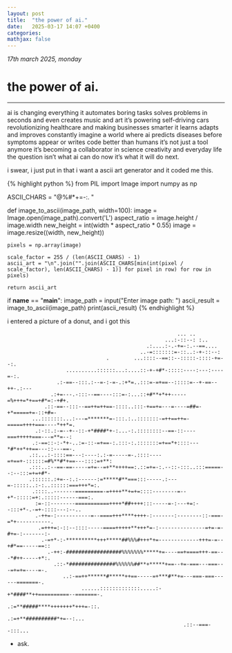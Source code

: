 ```yaml
---
layout: post
title:  "the power of ai."
date:   2025-03-17 14:07 +0400
categories:
mathjax: false
---
```


_17th march 2025, monday_

# the power of ai.
---

ai is changing everything it automates boring tasks solves problems in seconds and even creates music and art it’s powering self-driving cars revolutionizing healthcare and making businesses smarter it learns adapts and improves constantly imagine a world where ai predicts diseases before symptoms appear or writes code better than humans it’s not just a tool anymore it’s becoming a collaborator in science creativity and everyday life the question isn’t what ai can do now it’s what it will do next.

i swear, i just put in that i want a ascii art generator and it coded me this.

{% highlight python %}
from PIL import Image
import numpy as np

ASCII_CHARS = "@%#*+=-:. "

def image_to_ascii(image_path, width=100):
    image = Image.open(image_path).convert('L')
    aspect_ratio = image.height / image.width
    new_height = int(width * aspect_ratio * 0.55)
    image = image.resize((width, new_height))
    
    pixels = np.array(image)

    scale_factor = 255 / (len(ASCII_CHARS) - 1)
    ascii_art = "\n".join("".join(ASCII_CHARS[min(int(pixel / scale_factor), len(ASCII_CHARS) - 1)] for pixel in row) for row in pixels)
    
    return ascii_art

if __name__ == "__main__":
    image_path = input("Enter image path: ")
    ascii_result = image_to_ascii(image_path)
    print(ascii_result)
{% endhighlight %}

i entered a picture of a donut, and i got this

                                                           ... ..
                                                       ...:-::--: :..
                                                 .:....:-.-+=-:.--==....
                                               ..-=:::::::=-::..:-+-::--:
                                    .        ...::::--==::--:::::-::::-+=--:.
                       ..........::::::...:....::-+-+#*-:::::----:---:----=-:.
                    .:-==--:::.:--=-:-=-.:+*=..:::=-=+==--:::::=--+-==--++-.:---
                  .:+=---.-:::--==----:::=-:...::+#**+*++-----=%+++=*+==+#*=:-+#+.
                .::-==--:::--==++=++==-::::..:::-+==+=---=----=##=-+*=====+=-::+#=-
            ...:::::::...:---=*******=-:::.:..:::::::-=++==++=-=====++++===----*++*=.
             .:-::.:-=--+--::-+*####*+-:...-:.::::::::--==-::----===+++++===---=**=--:
            .:-==::-:-*+-..:=-::-=+==-:.:::-:.:::::::=+==*+::::---*#*++*++==---::---==-.
           .::...:-::::==---:----:.:-=-----=-.::::----=+==+-::::::=#%**#*+==---::::=+**:
           .:::..:--==-==-----=+=--=+**++++==:.::=+=-:.--::-:::..:::=====--:--:::=+=+#*-
           .::::::.:+=--:.:------:=*****#**===:::-----.:---=-:::::..:-:..::::::===+++*=:.
            .::::..-------=========-=++++**+=+=::::--------=--+*-:::::=+:.:::::------===:.
             :=-::--------===========++++*##++++:::-----=-:---+=:--:::+*-.-=+-::::---:--..
             .-++=-:-----------=--====+++****++++-:-------:--------::-===-=*+-----------.
              .=+++=:-::--::::-----====+++++**+++*=-:---------------=+=-=-#+=-:-------:-
               .-=+*-:-**********+++*****##%%%#+++*+=-------------+++=-=--+#*==-----==::
                 .-++:-##################%%%%%%%*****+=----==+====+++-==---*#++-----+*:.
                   .::-*###############%%%%%%##**+*****+==--+=-===---===---=+=+=----=-.
                      ..:-==++******#*****++==-----=+***#**+=---===-===------=======-.
                            ......:::::::::::::.....:-+*####**++==========--=======-.
                                                      .:=**#####****+++++++*+++=-::.
                                                         .:=+**##########*+=--:...
                                                             .::--===--:::...

- ask.
